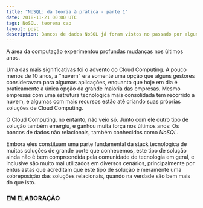 ```yaml
---
title: "NoSQL: da teoria à prática - parte 1"
date: 2018-11-21 00:00 UTC
tags: NoSQL, teorema cap
layout: post
description: Bancos de dados NoSQL já foram vistos no passado por alguns profissionais mais conservadores como modinha. Hoje no entanto são uma ferramenta fundamental para aplicações que exigem escalabilidade, e nesta série de posts, vamos conhecer um pouco mais sobre eles.
---
```


A área da computação experimentou profundas mudanças nos últimos anos.

Uma das mais significativas foi o advento do Cloud Computing. A pouco menos de 10 anos, a "nuvem" era somente uma opção que alguns gestores consideravam para algumas aplicações, enquanto que hoje em dia é praticamente a única opção da grande maioria das empresas. Mesmo empresas com uma estrutura tecnologica mais consolidada tem recorrido à nuvem, e algumas com mais recursos estão até criando suas próprias soluções de Cloud Computing.

O Cloud Computing, no entanto, não veio só. Junto com ele outro tipo de solução também emergiu, e ganhou muita força nos últimos anos: Os bancos de dados não relacionais, também conhecidos como *NoSQL*.

Embora eles constituam uma parte fundamental da stack tecnologica de muitas soluções de grande porte que conhecemos, este tipo de solução ainda não é bem compreendida pela comunidade de tecnologia em geral, e inclusive são muito mal utilizados em diversos cenários, principalmente por entusiastas que acreditam que este tipo de solução é meramente uma sobreposição das soluções relacionais, quando na verdade são bem mais do que isto.

<!--
#### NoSQL: O ó deveria ser maísculo

A primeira confusão que um iniciante com este tipo de solução vai enfrentar é com a sigla que representa seu nome.
-->

### EM ELABORAÇÃO
